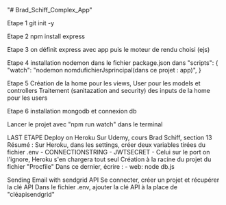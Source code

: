 "# Brad_Schiff_Complex_App" 

Etape 1 
git init -y

Etape 2
npm install express

Etape 3
on définit express avec app puis le moteur de rendu choisi (ejs)

Etape 4
installation nodemon
dans le fichier package.json
dans "scripts": {
  "watch": "nodemon nomdufichierJsprincipal(dans ce projet : app)", 
} 

Etape 5
Création de la home pour les views, User pour les models et controllers
Traitement (sanitazation and security) des inputs de la home pour les users

Etape 6 
installation mongodb et connexion db



Lancer le projet avec "npm run watch" dans le terminal



LAST ETAPE 
Deploy on Heroku
  Sur Udemy, cours Brad Schiff, section 13
  Résumé :
  Sur Heroku, dans les settings, créer deux variables tirées du fichier .env
    - CONNECTIONSTRING
    - JWTSECRET
    - Celui sur le port on l'ignore, Heroku s'en chargera tout seul
  Création à la racine du projet du fichier "Procfile"
  Dans ce dernier, écrire :
    - web: node db.js

Sending Email with sendgrid API
  Se connecter, créer un projet et récupérer la clé API
  Dans le fichier .env, ajouter la clé API à la place de "cléapisendgrid"
